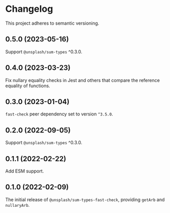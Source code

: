# Changelog

This project adheres to semantic versioning.

## 0.5.0 (2023-05-16)

Support `@unsplash/sum-types` ^0.3.0.

## 0.4.0 (2023-03-23)

Fix nullary equality checks in Jest and others that compare the reference equality of functions.

## 0.3.0 (2023-01-04)

`fast-check` peer dependency set to version `^3.5.0`.

## 0.2.0 (2022-09-05)

Support `@unsplash/sum-types` ^0.3.0.

## 0.1.1 (2022-02-22)

Add ESM support.

## 0.1.0 (2022-02-09)

The initial release of `@unsplash/sum-types-fast-check`, providing `getArb` and `nullaryArb`.
